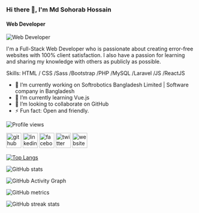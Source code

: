 ### Hi there 👋, I'm Md Sohorab Hossain
#### Web Developer
![Web Developer](https://media-exp1.licdn.com/dms/image/C5616AQHDvS7TdBcvvQ/profile-displaybackgroundimage-shrink_200_800/0/1614245351921?e=1658361600&v=beta&t=LnmyLai5xcPxp-xjD5AyB9Ocp4SPZQBCYvB4xHXv_2g)

I'm a Full-Stack Web Developer who is passionate about creating error-free websites with 100% client satisfaction. I also have a passion for learning and sharing my knowledge with others as publicly as possible.

Skills: HTML / CSS /Sass /Bootstrap /PHP /MySQL  /Laravel /JS  /ReactJS

- 🔭 I’m currently working on Softrobotics Bangladesh Limited | Software company in Bangladesh 
- 🌱 I’m currently learning Vue.js 
- 👯 I’m looking to collaborate on GitHub 
- ⚡ Fun fact: Open and friendly. 

![Profile views](https://gpvc.arturio.dev/mdsohorab2229)  

[<img src='https://cdn.jsdelivr.net/npm/simple-icons@3.0.1/icons/github.svg' alt='github' height='40'>](https://github.com/mdsohorab2229)  [<img src='https://cdn.jsdelivr.net/npm/simple-icons@3.0.1/icons/linkedin.svg' alt='linkedin' height='40'>](https://www.linkedin.com/in/https://www.linkedin.com/in/mdsohorab2229//)  [<img src='https://cdn.jsdelivr.net/npm/simple-icons@3.0.1/icons/facebook.svg' alt='facebook' height='40'>](https://www.facebook.com/https://www.facebook.com/sohorab11)  [<img src='https://cdn.jsdelivr.net/npm/simple-icons@3.0.1/icons/twitter.svg' alt='twitter' height='40'>](https://twitter.com/https://www.facebook.com/sohorab11)  [<img src='https://cdn.jsdelivr.net/npm/simple-icons@3.0.1/icons/icloud.svg' alt='website' height='40'>](https://www.facebook.com/sohorab11)  

[![Top Langs](https://github-readme-stats.vercel.app/api/top-langs/?username=mdsohorab2229)](https://github.com/anuraghazra/github-readme-stats)

![GitHub stats](https://github-readme-stats.vercel.app/api?username=mdsohorab2229&show_icons=true&count_private=true)  

![GitHub Activity Graph](https://activity-graph.herokuapp.com/graph?username=mdsohorab2229)  

![GitHub metrics](https://metrics.lecoq.io/mdsohorab2229)  

![GitHub streak stats](https://github-readme-streak-stats.herokuapp.com/?user=mdsohorab2229)  


